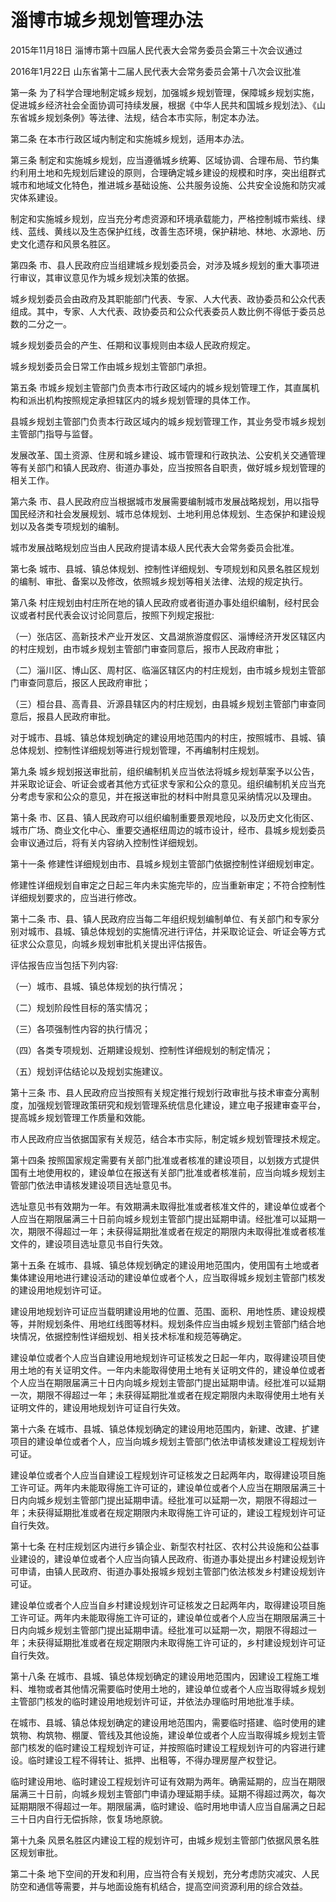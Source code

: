 # 淄博市城乡规划管理办法

2015年11月18日 淄博市第十四届人民代表大会常务委员会第三十次会议通过

2016年1月22日 山东省第十二届人民代表大会常务委员会第十八次会议批准

<!-- INFO END -->

第一条 为了科学合理地制定城乡规划，加强城乡规划管理，保障城乡规划实施，促进城乡经济社会全面协调可持续发展，根据《中华人民共和国城乡规划法》、《山东省城乡规划条例》等法律、法规，结合本市实际，制定本办法。

第二条 在本市行政区域内制定和实施城乡规划，适用本办法。

第三条 制定和实施城乡规划，应当遵循城乡统筹、区域协调、合理布局、节约集约利用土地和先规划后建设的原则，合理确定城乡建设的规模和时序，突出组群式城市和地域文化特色，推进城乡基础设施、公共服务设施、公共安全设施和防灾减灾体系建设。

制定和实施城乡规划，应当充分考虑资源和环境承载能力，严格控制城市紫线、绿线、蓝线、黄线以及生态保护红线，改善生态环境，保护耕地、林地、水源地、历史文化遗存和风景名胜区。

第四条 市、县人民政府应当组建城乡规划委员会，对涉及城乡规划的重大事项进行审议，其审议意见作为城乡规划决策的依据。

城乡规划委员会由政府及其职能部门代表、专家、人大代表、政协委员和公众代表组成。其中，专家、人大代表、政协委员和公众代表委员人数比例不得低于委员总数的二分之一。

城乡规划委员会的产生、任期和议事规则由本级人民政府规定。

城乡规划委员会日常工作由城乡规划主管部门承担。

第五条 市城乡规划主管部门负责本市行政区域内的城乡规划管理工作，其直属机构和派出机构按照规定承担辖区内的城乡规划管理的具体工作。

县城乡规划主管部门负责本行政区域内的城乡规划管理工作，其业务受市城乡规划主管部门指导与监督。

发展改革、国土资源、住房和城乡建设、城市管理和行政执法、公安机关交通管理等有关部门和镇人民政府、街道办事处，应当按照各自职责，做好城乡规划管理的相关工作。

第六条 市、县人民政府应当根据城市发展需要编制城市发展战略规划，用以指导国民经济和社会发展规划、城市总体规划、土地利用总体规划、生态保护和建设规划以及各类专项规划的编制。

城市发展战略规划应当由人民政府提请本级人民代表大会常务委员会批准。

第七条 城市、县城、镇总体规划、控制性详细规划、专项规划和风景名胜区规划的编制、审批、备案以及修改，依照城乡规划等相关法律、法规的规定执行。

第八条 村庄规划由村庄所在地的镇人民政府或者街道办事处组织编制，经村民会议或者村民代表会议讨论同意后，按照下列规定报批:

（一）张店区、高新技术产业开发区、文昌湖旅游度假区、淄博经济开发区辖区内的村庄规划，由市城乡规划主管部门审查同意后，报市人民政府审批；

（二）淄川区、博山区、周村区、临淄区辖区内的村庄规划，由市城乡规划主管部门审查同意后，报区人民政府审批；

（三）桓台县、高青县、沂源县辖区内的村庄规划，由县城乡规划主管部门审查同意后，报县人民政府审批。

对于城市、县城、镇总体规划确定的建设用地范围内的村庄，按照城市、县城、镇总体规划、控制性详细规划等进行规划管理，不再编制村庄规划。

第九条 城乡规划报送审批前，组织编制机关应当依法将城乡规划草案予以公告，并采取论证会、听证会或者其他方式征求专家和公众的意见。组织编制机关应当充分考虑专家和公众的意见，并在报送审批的材料中附具意见采纳情况以及理由。

第十条 市、区县、镇人民政府可以组织编制重要景观地段，以及历史文化街区、城市广场、商业文化中心、重要交通枢纽周边的城市设计，经市、县城乡规划委员会审议通过后，将有关内容纳入控制性详细规划。

第十一条 修建性详细规划由市、县城乡规划主管部门依据控制性详细规划审定。

修建性详细规划自审定之日起三年内未实施完毕的，应当重新审定；不符合控制性详细规划要求的，应当进行修改。

第十二条 市、县、镇人民政府应当每二年组织规划编制单位、有关部门和专家分别对城市、县城、镇总体规划的实施情况进行评估，并采取论证会、听证会等方式征求公众意见，向城乡规划审批机关提出评估报告。

评估报告应当包括下列内容:

（一）城市、县城、镇总体规划的执行情况；

（二）规划阶段性目标的落实情况；

（三）各项强制性内容的执行情况；

（四）各类专项规划、近期建设规划、控制性详细规划的制定情况；

（五）规划评估结论以及规划实施建议。

第十三条 市、县人民政府应当按照有关规定推行规划行政审批与技术审查分离制度，加强规划管理政策研究和规划管理系统信息化建设，建立电子报建审查平台，提高城乡规划管理工作质量和效能。

市人民政府应当依据国家有关规范，结合本市实际，制定城乡规划管理技术规定。

第十四条 按照国家规定需要有关部门批准或者核准的建设项目，以划拨方式提供国有土地使用权的，建设单位在报送有关部门批准或者核准前，应当向城乡规划主管部门依法申请核发建设项目选址意见书。

选址意见书有效期为一年。有效期满未取得批准或者核准文件的，建设单位或者个人应当在期限届满三十日前向城乡规划主管部门提出延期申请。经批准可以延期一次，期限不得超过一年；未获得延期批准或者在规定的期限内未取得批准或者核准文件的，建设项目选址意见书自行失效。

第十五条 在城市、县城、镇总体规划确定的建设用地范围内，使用国有土地或者集体建设用地进行建设活动的建设单位或者个人，应当取得城乡规划主管部门核发的建设用地规划许可证。

建设用地规划许可证应当载明建设用地的位置、范围、面积、用地性质、建设规模等，并附规划条件、用地红线图等材料。规划条件应当由城乡规划主管部门结合地块情况，依据控制性详细规划、相关技术标准和规范等确定。

建设单位或者个人应当自建设用地规划许可证核发之日起一年内，取得建设项目使用土地的有关证明文件。一年内未能取得使用土地有关证明文件的，建设单位或者个人应当在期限届满三十日内向城乡规划主管部门提出延期申请。经批准可以延期一次，期限不得超过一年；未获得延期批准或者在规定期限内未取得使用土地有关证明文件的，建设用地规划许可证自行失效。

第十六条 在城市、县城、镇总体规划确定的建设用地范围内，新建、改建、扩建项目的建设单位或者个人，应当向城乡规划主管部门依法申请核发建设工程规划许可证。

建设单位或者个人应当自建设工程规划许可证核发之日起两年内，取得建设项目施工许可证。两年内未能取得施工许可证的，建设单位或者个人应当在期限届满三十日内向城乡规划主管部门提出延期申请。经批准可以延期一次，期限不得超过一年；未获得延期批准或者在规定期限内未取得施工许可证的，建设工程规划许可证自行失效。

第十七条 在村庄规划区内进行乡镇企业、新型农村社区、农村公共设施和公益事业建设的，建设单位或者个人应当向镇人民政府、街道办事处提出乡村建设规划许可申请，由镇人民政府、街道办事处报城乡规划主管部门依法核发乡村建设规划许可证。

建设单位或者个人应当自乡村建设规划许可证核发之日起两年内，取得建设项目施工许可证。两年内未能取得施工许可证的，建设单位或者个人应当在期限届满三十日内向城乡规划主管部门提出延期申请。经批准可以延期一次，期限不得超过一年；未获得延期批准或者在规定期限内未取得施工许可证的，乡村建设规划许可证自行失效。

第十八条 在城市、县城、镇总体规划确定的建设用地范围内，因建设工程施工堆料、堆物或者其他情况需要临时使用土地的，建设单位或者个人应当取得城乡规划主管部门核发的临时建设用地规划许可证，并依法办理临时用地批准手续。

在城市、县城、镇总体规划确定的建设用地范围内，需要临时搭建、临时使用的建筑物、构筑物、棚厦、管线及其他设施，建设单位或者个人应当取得城乡规划主管部门核发的临时建设工程规划许可证，并按照临时建设工程规划许可的内容进行建设。临时建设工程不得转让、抵押、出租等，不得办理房屋产权登记。

临时建设用地、临时建设工程规划许可证有效期为两年。确需延期的，应当在期限届满三十日前，向城乡规划主管部门申请办理延期手续。延期不得超过两次，每次延期期限不得超过一年。期限届满，临时建设、临时用地申请人应当自届满之日起三十日内自行无偿拆除，恢复场地原貌。

第十九条 风景名胜区内建设工程的规划许可，由城乡规划主管部门依据风景名胜区规划审批。

第二十条 地下空间的开发和利用，应当符合有关规划，充分考虑防灾减灾、人民防空和通信等需要，并与地面设施有机结合，提高空间资源利用的综合效益。